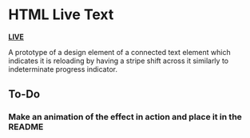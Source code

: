 # HTML Live Text

[**LIVE**](https://tomashubelbauer.github.io/html-live-text)

A prototype of a design element of a connected text element which indicates it
is reloading by having a stripe shift across it similarly to indeterminate
progress indicator.

## To-Do

### Make an animation of the effect in action and place it in the README
